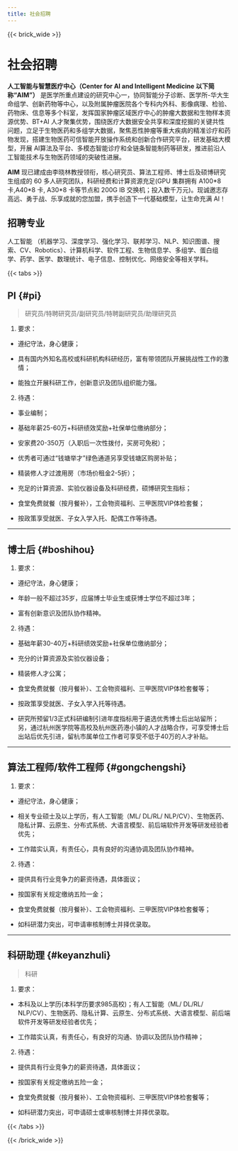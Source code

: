 ```yaml
---
title: 社会招聘
---
```


{{< brick_wide >}}


# 社会招聘

<!-- {{< breadcrumbs >}} -->

**人工智能与智慧医疗中心（Center for AI and Intelligent Medicine 以下简称“AIM”）** 是医学所重点建设的研究中心一，协同智能分子诊断、医学所-华大生命组学、创新药物等中心，以及附属肿瘤医院各个专科内外科、影像病理、检验、药物床、信息等多个科室，发挥国家肿瘤区域医疗中心的肿瘤大数据和生物样本资源优势、BT+AI 人才聚集优势，围绕医疗大数据安全共享和深度挖掘的关键共性问题，立足于生物医药和多组学大数据，聚焦恶性肿瘤等重大疾病的精准诊疗和药物发现，搭建生物医药可信智能开放操作系统和创新合作研究平台，研发基础大模型，开展 AI算法及平台、多模态智能诊疗和全链条智能制药等研发，推进前沿人工智能技术与生物医药领域的突破性进展。

**AIM** 现已建成由李晓林教授领衔，核心研究员、算法工程师、博士后及硕博研究生组成的 60 多人研究团队，科研经费和计算资源充足(GPU 集群拥有 A100\*8 卡,A40\*8 卡, A30\*8 卡等节点和 200G IB 交换机；投入数千万元)。现诚邀志存高远、勇于战、乐享成就的您加盟，携手创造下一代基础模型，让生命充满 AI！

## 招聘专业

人工智能 （机器学习、深度学习、强化学习、联邦学习、NLP、知识图谱、搜索、CV、Robotics）、计算机科学、软件工程、生物信息学、多组学、蛋白组学、药学、医学、数理统计、电子信息、控制优化、网络安全等相关学科。


{{< tabs >}}

## PI {#pi}

> 研究员/特聘研究员/副研究员/特聘副研究员/助理研究员

1. 要求：

- 遵纪守法，身心健康；

- 具有国内外知名高校或科研机构科研经历，富有带领团队开展挑战性工作的激情；

- 能独立开展科研工作，创新意识及团队组织能力强。

2. 待遇：

- 事业编制；

- 基础年薪25-60万+科研绩效奖励+社保单位缴纳部分；

- 安家费20-350万（入职后一次性拨付，买房可免税）；

- 优秀者可通过“钱塘举才”绿色通道另享受钱塘区购房补贴；

- 精装修人才过渡用房（市场价租金2-5折）；

- 充足的计算资源、实验仪器设备及科研经费，硕博研究生指标；

- 食堂免费就餐（按月餐补），工会物资福利、三甲医院VIP体检套餐；

- 按政策享受就医、子女入学入托、配偶工作等待遇。

---
## 博士后 {#boshihou}


1. 要求：

- 遵纪守法，身心健康；

- 年龄一般不超过35岁，应届博士毕业生或获博士学位不超过3年；

- 富有创新意识及团队协作精神。

2. 待遇：

- 基础年薪30-40万+科研绩效奖励+社保单位缴纳部分；

- 充分的计算资源及实验仪器设备；

- 精装修人才公寓；

- 食堂免费就餐（按月餐补）、工会物资福利、三甲医院VIP体检套餐等；

- 按政策享受就医、子女入学入托等待遇。

- 研究所预留1/3正式科研编制引进年度指标用于遴选优秀博士后出站留所；另，通过杭州医学院等高校及杭州医药港小镇的人才战略合作，可享受博士后出站后优先引进，留杭市属单位工作者可享受不低于40万的人才补贴。

---
## 算法工程师/软件工程师 {#gongchengshi}

1. 要求：

- 遵纪守法，身心健康；

- 相关专业硕士及以上学历，有人工智能（ML/ DL/RL/ NLP/CV）、生物医药、隐私计算、云原生、分布式系统、大语言模型、前后端软件开发等研发经验者优先；

- 工作踏实认真，有责任心，具有良好的沟通协调及团队协作精神。

2. 待遇：

- 提供具有行业竞争力的薪资待遇，具体面议；

- 按国家有关规定缴纳五险一金；

- 食堂免费就餐（按月餐补）、工会物资福利、三甲医院VIP体检套餐等；

- 如科研潜力突出，可申请审核制博士并择优录取。

---
## 科研助理 {#keyanzhuli}

> 科研

1. 要求：

- 本科及以上学历(本科学历要求985高校)；有人工智能（ML/ DL/RL/ NLP/CV）、生物医药、隐私计算、云原生、分布式系统、大语言模型、前后端软件开发等研发经验者优先；

- 工作踏实认真，有责任心，有良好的沟通、协调以及团队协作精神；

2. 待遇：
- 提供具有行业竞争力的薪资待遇，具体面议；

- 按国家有关规定缴纳五险一金；

- 食堂免费就餐（按月餐补）、工会物资福利、三甲医院VIP体检套餐等；

- 如科研潜力突出，可申请硕士或审核制博士并择优录取。

{{< /tabs >}}

{{< /brick_wide >}}